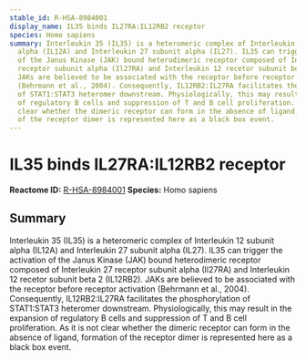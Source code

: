 ```yaml
---
stable_id: R-HSA-8984001
display_name: IL35 binds IL27RA:IL12RB2 receptor
species: Homo sapiens
summary: Interleukin 35 (IL35) is a heteromeric complex of Interleukin 12 subunit
  alpha (IL12A) and Interleukin 27 subunit alpha (IL27). IL35 can trigger the activation
  of the Janus Kinase (JAK) bound heterodimeric receptor composed of Interleukin 27
  receptor subunit alpha (Il27RA) and Interleukin 12 recetor subunit beta 2 (IL12RB2).
  JAKs are believed to be associated with the receptor before receptor activation
  (Behrmann et al., 2004). Consequently, IL12RB2:IL27RA facilitates the phosphorylation
  of STAT1:STAT3 heteromer downstream. Physiologically, this may result in the expansion
  of regulatory B cells and suppression of T and B cell proliferation. As it is not
  clear whether the dimeric receptor can form in the absence of ligand, formation
  of the receptor dimer is represented here as a black box event.
---
```


# IL35 binds IL27RA:IL12RB2 receptor
**Reactome ID:** [R-HSA-8984001](https://reactome.org/content/detail/R-HSA-8984001)
**Species:** Homo sapiens

## Summary

Interleukin 35 (IL35) is a heteromeric complex of Interleukin 12 subunit alpha (IL12A) and Interleukin 27 subunit alpha (IL27). IL35 can trigger the activation of the Janus Kinase (JAK) bound heterodimeric receptor composed of Interleukin 27 receptor subunit alpha (Il27RA) and Interleukin 12 recetor subunit beta 2 (IL12RB2). JAKs are believed to be associated with the receptor before receptor activation (Behrmann et al., 2004). Consequently, IL12RB2:IL27RA facilitates the phosphorylation of STAT1:STAT3 heteromer downstream. Physiologically, this may result in the expansion of regulatory B cells and suppression of T and B cell proliferation. As it is not clear whether the dimeric receptor can form in the absence of ligand, formation of the receptor dimer is represented here as a black box event.
